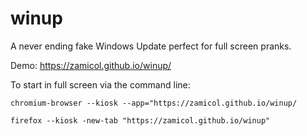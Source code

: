 # winup
A never ending fake Windows Update perfect for full screen pranks.

Demo:
https://zamicol.github.io/winup/

To start in full screen via the command line:
```
chromium-browser --kiosk --app="https://zamicol.github.io/winup/
```

```
firefox --kiosk -new-tab "https://zamicol.github.io/winup"
```
